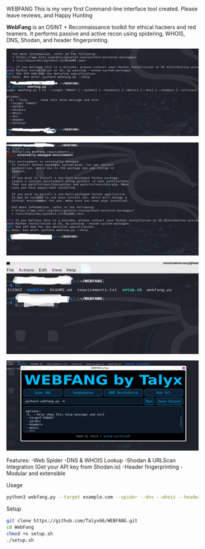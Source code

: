 WEBFANG
This is my very first Command-line interface tool created. Please leave reviews, and Happy Hunting

  
**WebFang** is an OSINT + Reconnaissance toolkit for ethical hackers and red teamers.
It performs passive and active recon using spidering, WHOIS, DNS, Shodan, and header fingerprinting.

![screenshot 1](WEBFANG%20Screenshots/WEBFANG1.png)

![screenshot 2](WEBFANG%20Screenshots/WEBFANG2.png)

![screenshot 3](WEBFANG%20Screenshots/WEBFANG3.png)

![screenshot 4](WEBFANG%20Screenshots/webfang11.png)

Features:
-Web Spider
-DNS & WHOIS Lookup
-Shodan & URLScan Integration  (Get your API key from Shodan.io)
-Header fingerprinting
-Modular and extensible

Usage
```bash
python3 webfang.py --target example.com --spider --dns --whois --headers --shodan
```

Setup
```bash
git clone https://github.com/Talyx66/WEBFANG.git
cd WebFang
chmod +x setup.sh
./setup.sh
```
